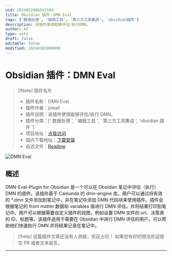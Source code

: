 ```yaml
---
uid: 2024052908592504
title: Obsidian 插件：DMN Eval
tags: ['数据处理', '编辑工具', '第三方工具集成', 'obsidian插件']
description: 该插件使得能够评估/执行DMN。
author: AI
type: auto
draft: false
editable: false
modified: 20240101000000
---
```


# Obsidian 插件：DMN Eval

> [!Note] 插件名片
> - 插件名称：DMN Eval
> - 插件作者：joleaf
> - 插件说明：该插件使得能够评估/执行 DMN。
> - 插件分类：[' 数据处理 ', ' 编辑工具 ', ' 第三方工具集成 ', 'obsidian 插件 ']
> - 项目地址：[点我访问](https://github.com/joleaf/obsidian-dmn-eval-plugin)
> - 国内下载地址：[下载安装](https://pkmer.cn/products/plugin/pluginMarket/?dmn-eval)
> - 自述文件：[Readme](https://ghproxy.net/https://raw.githubusercontent.com/joleaf/obsidian-dmn-eval-plugin/main/README.md)

![DMN Eval](https://cdn.pkmer.cn/covers/dmn-eval_new.gif!pkmer)

## 概述

DMN-Eval-Plugin for Obsidian 是一个可以在 Obsidian 笔记中评估（执行）DMN 的插件。该插件基于 Camunda 的 dmn-engine 库。用户可以通过将有效的 *.dmn 文件添加到笔记中，并在笔记中添加 DMN 代码块来使用插件。插件会根据笔记的 front matter 数据和 variables 值进行 DMN 评估，并将结果打印到笔记中。用户可以根据需要自定义插件的视图，例如设置 DMN 文件的 url、决策表的 ID、标题等。该插件适用于需要在 Obsidian 中进行 DMN 评估的用户，可以帮助他们快速执行 DMN 并将结果记录在笔记中。

> [!help]
> 这篇插件文章还没有人贡献，欢迎占坑！
> 如果您有好的想法欢迎提交 PR 或者文末留言。

---



